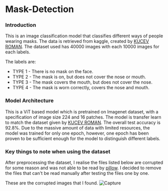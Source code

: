 # Mask-Detection

### Introduction
This is an image classification model that classifies different ways of people wearing masks. The data is retrieved from kaggle, created by [KUCEV ROMAN](https://www.kaggle.com/tapakah68/medical-masks-part1). The dataset used has 40000 images with each 10000 images for each labels. 

The labels are: 
* TYPE 1 - There is no mask on the face.
* TYPE 2 - The mask is on, but does not cover the nose or mouth.
* TYPE 3 - The mask covers the mouth, but does not cover the nose.
* TYPE 4 - The mask is worn correctly, covers the nose and mouth. 

### Model Architecture
This is a ViT based model which is pretrained on Imagenet dataset, with a specification of image size 224 and 16 patches. The model is transfer learn to match the dataset given by [KUCEV ROMAN](https://www.kaggle.com/tapakah68/medical-masks-part1). The overall test accuracy is 92.8%. Due to the massive amount of data with limited resources, the model was trained for only one epoch, however, one epoch has been proven to be sufficient enough for the model to distinguish different labels.

### Key things to note when using the dataset
After preprocessing the dataset, I realise the files listed below are corrupted for some reason and was not able to be read by [pillow](https://pillow.readthedocs.io/en/stable/installation.html). I decided to remove the files that can't be read manually after testing the files one by one.

These are the corrupted images that I found.
![Capture](https://user-images.githubusercontent.com/67994195/133401930-85874880-1fdf-4b3f-b288-707a39ad5c1f.PNG)
